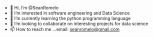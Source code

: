 - 👋 Hi, I’m @SeanRomelo
- 👀 I’m interested in software engineering and Data Science
- 🌱 I’m currently learning the python programming language
- 💞️ I’m looking to collaborate on interesting projects for data science 
- 📫 How to reach me ...email: seanromelo@gmail.com 

<!---
SeanRomelo/SeanRomelo is a ✨ special ✨ repository because its `README.md` (this file) appears on your GitHub profile.
You can click the Preview link to take a look at your changes.
--->
